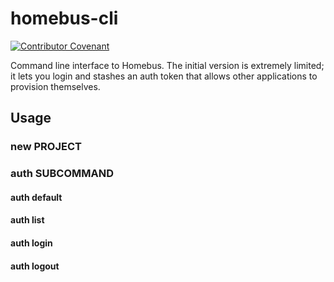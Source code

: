 # homebus-cli

[![Contributor Covenant](https://img.shields.io/badge/Contributor%20Covenant-2.1-4baaaa.svg)](code_of_conduct.md)

Command line interface to Homebus. The initial version is extremely limited; it lets you login and stashes an auth token that allows other applications to provision themselves.

## Usage

### new PROJECT

### auth SUBCOMMAND

#### auth default

#### auth list

#### auth login

#### auth logout
